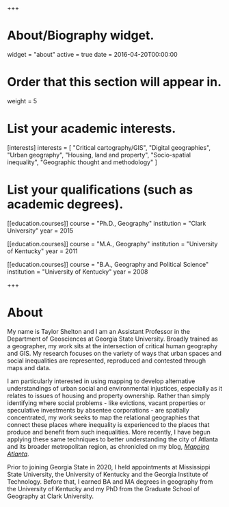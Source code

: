 +++
# About/Biography widget.
widget = "about"
active = true
date = 2016-04-20T00:00:00

# Order that this section will appear in.
weight = 5

# List your academic interests.
[interests]
  interests = [
    "Critical cartography/GIS",
    "Digital geographies",
    "Urban geography",
    "Housing, land and property",
    "Socio-spatial inequality",
    "Geographic thought and methodology"
  ]

# List your qualifications (such as academic degrees).
[[education.courses]]
  course = "Ph.D., Geography"
  institution = "Clark University"
  year = 2015

[[education.courses]]
  course = "M.A., Geography"
  institution = "University of Kentucky"
  year = 2011

[[education.courses]]
  course = "B.A., Geography and Political Science"
  institution = "University of Kentucky"
  year = 2008
 
+++

# About
My name is Taylor Shelton and I am an Assistant Professor in the Department of Geosciences at Georgia State University. Broadly trained as a geographer, my work sits at the intersection of critical human geography and GIS. My research focuses on the variety of ways that urban spaces and social inequalities are represented, reproduced and contested through maps and data. 

I am particularly interested in using mapping to develop alternative understandings of urban social and environmental injustices, especially as it relates to issues of housing and property ownership. Rather than simply identifying where social problems - like evictions, vacant properties or speculative investments by absentee corporations - are spatially concentrated, my work seeks to map the relational geographies that connect these places where inequality is experienced to the places that produce and benefit from such inequalities. More recently, I have begun applying these same techniques to better understanding the city of Atlanta and its broader metropolitan region, as chronicled on my blog, *[Mapping Atlanta](https://mappingatlanta.org)*.

Prior to joining Georgia State in 2020, I held appointments at Mississippi State University, the University of Kentucky and the Georgia Institute of Technology. Before that, I earned BA and MA degrees in geography from the University of Kentucky and my PhD from the Graduate School of Geography at Clark University.
